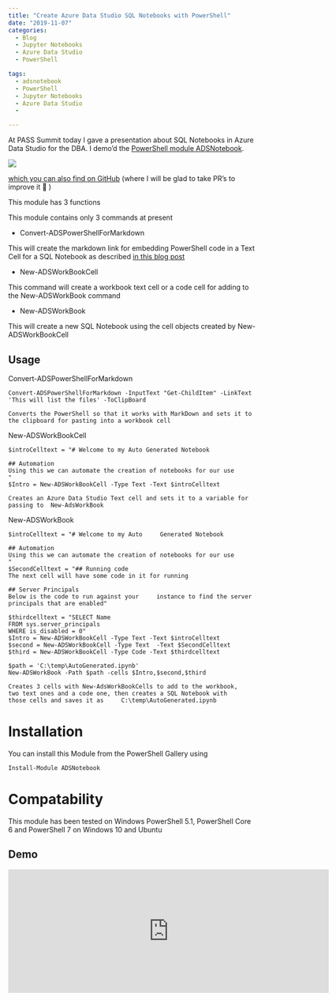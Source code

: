 ```yaml
---
title: "Create Azure Data Studio SQL Notebooks with PowerShell"
date: "2019-11-07" 
categories:
  - Blog
  - Jupyter Notebooks
  - Azure Data Studio
  - PowerShell

tags:
  - adsnotebook
  - PowerShell
  - Jupyter Notebooks
  - Azure Data Studio
  - 

---
```

At PASS Summit today I gave a presentation about SQL Notebooks in Azure Data Studio for the DBA. I demo’d the [PowerShell module ADSNotebook](https://www.powershellgallery.com/packages/ADSNotebook).

![](https://blog.robsewell.com/assets/uploads/2019/11/image-32.png)

[which you can also find on GitHub](https://github.com/sqlcollaborative/ADSNotebook) (where I will be glad to take PR’s to improve it 🙂 )

This module has 3 functions

This module contains only 3 commands at present

*   Convert-ADSPowerShellForMarkdown

This will create the markdown link for embedding PowerShell code in a Text Cell for a SQL Notebook as described [in this blog post](https://blog.robsewell.com/powershell-in-sql-notebooks-in-azure-data-studio/)

*   New-ADSWorkBookCell

This command will create a workbook text cell or a code cell for adding to the New-ADSWorkBook command

*   New-ADSWorkBook

This will create a new SQL Notebook using the cell objects created by New-ADSWorkBookCell

Usage
-----

Convert-ADSPowerShellForMarkdown

    Convert-ADSPowerShellForMarkdown -InputText "Get-ChildItem" -LinkText 'This will list the files' -ToClipBoard
    
    Converts the PowerShell so that it works with MarkDown and sets it to the clipboard for pasting into a workbook cell

New-ADSWorkBookCell

    $introCelltext = "# Welcome to my Auto Generated Notebook
    
    ## Automation
    Using this we can automate the creation of notebooks for our use
    "
    $Intro = New-ADSWorkBookCell -Type Text -Text $introCelltext
    
    Creates an Azure Data Studio Text cell and sets it to a variable for passing to  New-AdsWorkBook

New-ADSWorkBook

    $introCelltext = "# Welcome to my Auto     Generated Notebook
    
    ## Automation
    Using this we can automate the creation of notebooks for our use
    "
    $SecondCelltext = "## Running code
    The next cell will have some code in it for running
    
    ## Server Principals
    Below is the code to run against your     instance to find the server principals that are enabled"
    
    $thirdcelltext = "SELECT Name
    FROM sys.server_principals
    WHERE is_disabled = 0"
    $Intro = New-ADSWorkBookCell -Type Text -Text $introCelltext
    $second = New-ADSWorkBookCell -Type Text  -Text $SecondCelltext
    $third = New-ADSWorkBookCell -Type Code -Text $thirdcelltext
    
    $path = 'C:\temp\AutoGenerated.ipynb'
    New-ADSWorkBook -Path $path -cells $Intro,$second,$third
    
    Creates 3 cells with New-AdsWorkBookCells to add to the workbook,
    two text ones and a code one, then creates a SQL Notebook with
    those cells and saves it as     C:\temp\AutoGenerated.ipynb

Installation
============

You can install this Module from the PowerShell Gallery using

`Install-Module ADSNotebook`

Compatability
=============

This module has been tested on Windows PowerShell 5.1, PowerShell Core 6 and PowerShell 7 on Windows 10 and Ubuntu

Demo
----

<iframe width="650" height="250" src="https://blog.robsewell.com/wp-content/uploads/2019/11/New-ADSNoteBook.mp4" frameborder="0" allowfullscreen></iframe> 
